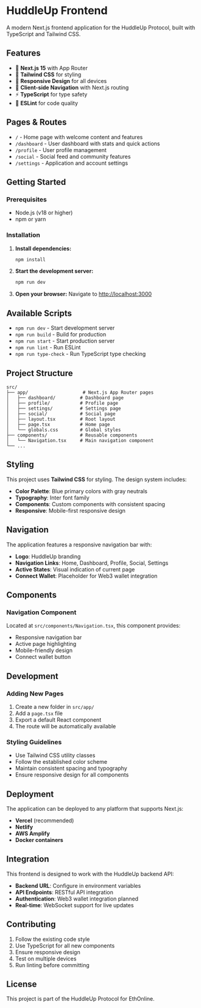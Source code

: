 # HuddleUp Frontend

A modern Next.js frontend application for the HuddleUp Protocol, built with TypeScript and Tailwind CSS.

## Features

- 🚀 **Next.js 15** with App Router
- 🎨 **Tailwind CSS** for styling
- 📱 **Responsive Design** for all devices
- 🔗 **Client-side Navigation** with Next.js routing
- ⚡ **TypeScript** for type safety
- 🧹 **ESLint** for code quality

## Pages & Routes

- `/` - Home page with welcome content and features
- `/dashboard` - User dashboard with stats and quick actions
- `/profile` - User profile management
- `/social` - Social feed and community features
- `/settings` - Application and account settings

## Getting Started

### Prerequisites

- Node.js (v18 or higher)
- npm or yarn

### Installation

1. **Install dependencies:**
   ```bash
   npm install
   ```

2. **Start the development server:**
   ```bash
   npm run dev
   ```

3. **Open your browser:**
   Navigate to [http://localhost:3000](http://localhost:3000)

## Available Scripts

- `npm run dev` - Start development server
- `npm run build` - Build for production
- `npm run start` - Start production server
- `npm run lint` - Run ESLint
- `npm run type-check` - Run TypeScript type checking

## Project Structure

```
src/
├── app/                    # Next.js App Router pages
│   ├── dashboard/         # Dashboard page
│   ├── profile/           # Profile page
│   ├── settings/          # Settings page
│   ├── social/            # Social page
│   ├── layout.tsx         # Root layout
│   ├── page.tsx           # Home page
│   └── globals.css        # Global styles
├── components/            # Reusable components
│   └── Navigation.tsx     # Main navigation component
└── ...
```

## Styling

This project uses **Tailwind CSS** for styling. The design system includes:

- **Color Palette**: Blue primary colors with gray neutrals
- **Typography**: Inter font family
- **Components**: Custom components with consistent spacing
- **Responsive**: Mobile-first responsive design

## Navigation

The application features a responsive navigation bar with:

- **Logo**: HuddleUp branding
- **Navigation Links**: Home, Dashboard, Profile, Social, Settings
- **Active States**: Visual indication of current page
- **Connect Wallet**: Placeholder for Web3 wallet integration

## Components

### Navigation Component

Located at `src/components/Navigation.tsx`, this component provides:

- Responsive navigation bar
- Active page highlighting
- Mobile-friendly design
- Connect wallet button

## Development

### Adding New Pages

1. Create a new folder in `src/app/`
2. Add a `page.tsx` file
3. Export a default React component
4. The route will be automatically available

### Styling Guidelines

- Use Tailwind CSS utility classes
- Follow the established color scheme
- Maintain consistent spacing and typography
- Ensure responsive design for all components

## Deployment

The application can be deployed to any platform that supports Next.js:

- **Vercel** (recommended)
- **Netlify**
- **AWS Amplify**
- **Docker containers**

## Integration

This frontend is designed to work with the HuddleUp backend API:

- **Backend URL**: Configure in environment variables
- **API Endpoints**: RESTful API integration
- **Authentication**: Web3 wallet integration planned
- **Real-time**: WebSocket support for live updates

## Contributing

1. Follow the existing code style
2. Use TypeScript for all new components
3. Ensure responsive design
4. Test on multiple devices
5. Run linting before committing

## License

This project is part of the HuddleUp Protocol for EthOnline.